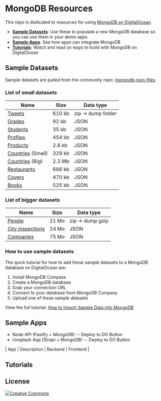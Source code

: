 # MongoDB Resources

This repo is dedicated to resources for using [MongoDB on DigitalOcean](https://www.digitalocean.com/products/managed-databases/).

- **[Sample Datasets](#sample-datasets)**: Use these to populate a new MongoDB database so you can use them in your demo apps
- **[Sample Apps](#sample-apps)**: See how apps can integrate MongoDB
- **[Tutorials](#tutorials)**: Watch and read on ways to build with MongoDB on DigitalOcean

## Sample Datasets

Sample datasets are pulled from the community repo: [mongodb-json-files](https://github.com/ozlerhakan/mongodb-json-files).

### List of small datasets

| Name | Size | Data type |
|------|------|-----------|
|[Tweets](/datasets/tweets.zip)|610 kb|zip -> dump folder
|[Grades](/datasets/grades.json)|92 kb|JSON
|[Students](/datasets/students.json)|35 kb|JSON
|[Profiles](/datasets/profiles.json)|454 kb|JSON
|[Products](/datasets/products.json)|2.8 kb|JSON
|[Countries](/datasets/countries-small.json) (Small)|329 kb|JSON
|[Countries](/datasets/countries-big.json) (Big)|2.3 Mb|JSON
|[Restaurants](/datasets/restaurant.json)|666 kb|JSON
|[Covers](/datasets/covers.json)|470 kb|JSON
|[Books](/datasets/books.json)|525 kb|JSON

### List of bigger datasets

| Name | Size | Data type |
|------|------|-----------|
|[People](/datasets/people-bson.zip)|21 Mo|zip -> dump gzip
|[City inspections](/datasets/city_inspections.json)|24 Mo|JSON
|[Companies](/datasets/companies.json)|75 Mo|JSON

### How to use sample datasets

The quick tutorial for how to add these sample datasets to a MongoDB database on DigitalOcean are:

1. Install MongoDB Compass
1. Create a MongoDB database
1. Grab your connection URL
1. Connect to your database from MongoDB Compass
1. Upload one of these sample datasets

View the full tutorial: [How to Import Sample Data into MongoDB](/tutorial.md)

## Sample Apps

- Node API (Fastify + MongoDB)
  -- Deploy to DO Button
- Unsplash App (Strapi + MongoDB)
  -- Deploy to DO Button

| App | Description | Backend | Frontend |

## Tutorials

## License

[![Creative Commons](http://i.creativecommons.org/p/zero/1.0/88x31.png)](http://creativecommons.org/publicdomain/zero/1.0/)
